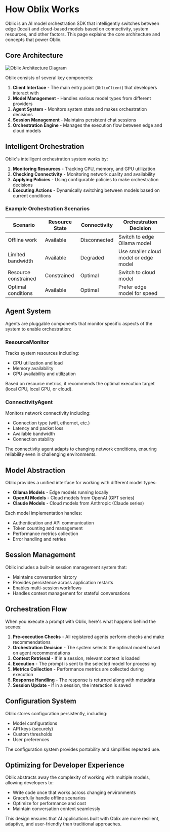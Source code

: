 # How Oblix Works

Oblix is an AI model orchestration SDK that intelligently switches between edge (local) and cloud-based models based on connectivity, system resources, and other factors. This page explains the core architecture and concepts that power Oblix.

## Core Architecture

![Oblix Architecture Diagram](assets/oblix-architecture.png)

Oblix consists of several key components:

1. **Client Interface** - The main entry point (`OblixClient`) that developers interact with
2. **Model Management** - Handles various model types from different providers
3. **Agent System** - Monitors system state and makes orchestration decisions
4. **Session Management** - Maintains persistent chat sessions
5. **Orchestration Engine** - Manages the execution flow between edge and cloud models

## Intelligent Orchestration

Oblix's intelligent orchestration system works by:

1. **Monitoring Resources** - Tracking CPU, memory, and GPU utilization
2. **Checking Connectivity** - Monitoring network quality and availability  
3. **Applying Policies** - Using configurable policies to make orchestration decisions
4. **Executing Actions** - Dynamically switching between models based on current conditions

### Example Orchestration Scenarios

| Scenario | Resource State | Connectivity | Orchestration Decision |
|----------|---------------|--------------|------------------|
| Offline work | Available | Disconnected | Switch to edge Ollama model |
| Limited bandwidth | Available | Degraded | Use smaller cloud model or edge model |
| Resource constrained | Constrained | Optimal | Switch to cloud model |
| Optimal conditions | Available | Optimal | Prefer edge model for speed |

## Agent System

Agents are pluggable components that monitor specific aspects of the system to enable orchestration:

### ResourceMonitor

Tracks system resources including:
- CPU utilization and load
- Memory availability
- GPU availability and utilization

Based on resource metrics, it recommends the optimal execution target (local CPU, local GPU, or cloud).

### ConnectivityAgent

Monitors network connectivity including:
- Connection type (wifi, ethernet, etc.)
- Latency and packet loss
- Available bandwidth
- Connection stability

The connectivity agent adapts to changing network conditions, ensuring reliability even in challenging environments.

## Model Abstraction

Oblix provides a unified interface for working with different model types:

- **Ollama Models** - Edge models running locally
- **OpenAI Models** - Cloud models from OpenAI (GPT series)
- **Claude Models** - Cloud models from Anthropic (Claude series)

Each model implementation handles:
- Authentication and API communication
- Token counting and management
- Performance metrics collection
- Error handling and retries

## Session Management

Oblix includes a built-in session management system that:

- Maintains conversation history
- Provides persistence across application restarts
- Enables multi-session workflows
- Handles context management for stateful conversations

## Orchestration Flow

When you execute a prompt with Oblix, here's what happens behind the scenes:

1. **Pre-execution Checks** - All registered agents perform checks and make recommendations
2. **Orchestration Decision** - The system selects the optimal model based on agent recommendations
3. **Context Retrieval** - If in a session, relevant context is loaded
4. **Execution** - The prompt is sent to the selected model for processing
5. **Metrics Collection** - Performance metrics are collected during execution
6. **Response Handling** - The response is returned along with metadata
7. **Session Update** - If in a session, the interaction is saved

## Configuration System

Oblix stores configuration persistently, including:

- Model configurations
- API keys (securely)
- Custom thresholds
- User preferences

The configuration system provides portability and simplifies repeated use.

## Optimizing for Developer Experience

Oblix abstracts away the complexity of working with multiple models, allowing developers to:

- Write code once that works across changing environments
- Gracefully handle offline scenarios
- Optimize for performance and cost
- Maintain conversation context seamlessly

This design ensures that AI applications built with Oblix are more resilient, adaptive, and user-friendly than traditional approaches.